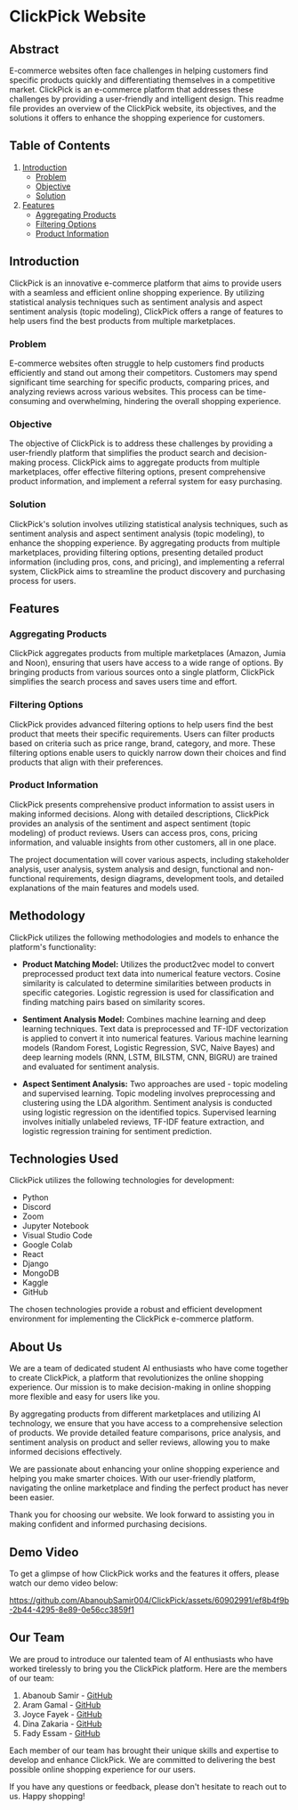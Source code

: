 # ClickPick Website

## Abstract
E-commerce websites often face challenges in helping customers find specific products quickly and differentiating themselves in a competitive market. ClickPick is an e-commerce platform that addresses these challenges by providing a user-friendly and intelligent design. This readme file provides an overview of the ClickPick website, its objectives, and the solutions it offers to enhance the shopping experience for customers.

## Table of Contents
1. [Introduction](#introduction)
    - [Problem](#problem)
    - [Objective](#objective)
    - [Solution](#solution)
2. [Features](#features)
    - [Aggregating Products](#aggregating-products)
    - [Filtering Options](#filtering-options)
    - [Product Information](#product-information)

## Introduction<a name="introduction"></a>
ClickPick is an innovative e-commerce platform that aims to provide users with a seamless and efficient online shopping experience. By utilizing statistical analysis techniques such as sentiment analysis and aspect sentiment analysis (topic modeling), ClickPick offers a range of features to help users find the best products from multiple marketplaces.

### Problem<a name="problem"></a>
E-commerce websites often struggle to help customers find products efficiently and stand out among their competitors. Customers may spend significant time searching for specific products, comparing prices, and analyzing reviews across various websites. This process can be time-consuming and overwhelming, hindering the overall shopping experience.

### Objective<a name="objective"></a>
The objective of ClickPick is to address these challenges by providing a user-friendly platform that simplifies the product search and decision-making process. ClickPick aims to aggregate products from multiple marketplaces, offer effective filtering options, present comprehensive product information, and implement a referral system for easy purchasing.

### Solution<a name="solution"></a>
ClickPick's solution involves utilizing statistical analysis techniques, such as sentiment analysis and aspect sentiment analysis (topic modeling), to enhance the shopping experience. By aggregating products from multiple marketplaces, providing filtering options, presenting detailed product information (including pros, cons, and pricing), and implementing a referral system, ClickPick aims to streamline the product discovery and purchasing process for users.

## Features<a name="features"></a>

### Aggregating Products<a name="aggregating-products"></a>
ClickPick aggregates products from multiple marketplaces (Amazon, Jumia and Noon), ensuring that users have access to a wide range of options. By bringing products from various sources onto a single platform, ClickPick simplifies the search process and saves users time and effort.

### Filtering Options<a name="filtering-options"></a>
ClickPick provides advanced filtering options to help users find the best product that meets their specific requirements. Users can filter products based on criteria such as price range, brand, category, and more. These filtering options enable users to quickly narrow down their choices and find products that align with their preferences.

### Product Information<a name="product-information"></a>
ClickPick presents comprehensive product information to assist users in making informed decisions. Along with detailed descriptions, ClickPick provides an analysis of the sentiment and aspect sentiment (topic modeling) of product reviews. Users can access pros, cons, pricing information, and valuable insights from other customers, all in one place.

The project documentation will cover various aspects, including stakeholder analysis, user analysis, system analysis and design, functional and non-functional requirements, design diagrams, development tools, and detailed explanations of the main features and models used.

## Methodology<a name="methodology"></a>
ClickPick utilizes the following methodologies and models to enhance the platform's functionality:

- **Product Matching Model:** Utilizes the product2vec model to convert preprocessed product text data into numerical feature vectors. Cosine similarity is calculated to determine similarities between products in specific categories. Logistic regression is used for classification and finding matching pairs based on similarity scores.

- **Sentiment Analysis Model:** Combines machine learning and deep learning techniques. Text data is preprocessed and TF-IDF vectorization is applied to convert it into numerical features. Various machine learning models (Random Forest, Logistic Regression, SVC, Naive Bayes) and deep learning models (RNN, LSTM, BILSTM, CNN, BIGRU) are trained and evaluated for sentiment analysis.

- **Aspect Sentiment Analysis:** Two approaches are used - topic modeling and supervised learning. Topic modeling involves preprocessing and clustering using the LDA algorithm. Sentiment analysis is conducted using logistic regression on the identified topics. Supervised learning involves initially unlabeled reviews, TF-IDF feature extraction, and logistic regression training for sentiment prediction.

## Technologies Used<a name="technologies-used"></a>
ClickPick utilizes the following technologies for development:

- Python
- Discord
- Zoom
- Jupyter Notebook
- Visual Studio Code
- Google Colab
- React
- Django
- MongoDB
- Kaggle
- GitHub

The chosen technologies provide a robust and efficient development environment for implementing the ClickPick e-commerce platform.

## About Us<a name="about-us"></a>
We are a team of dedicated student AI enthusiasts who have come together to create ClickPick, a platform that revolutionizes the online shopping experience. Our mission is to make decision-making in online shopping more flexible and easy for users like you.

By aggregating products from different marketplaces and utilizing AI technology, we ensure that you have access to a comprehensive selection of products. We provide detailed feature comparisons, price analysis, and sentiment analysis on product and seller reviews, allowing you to make informed decisions effectively.

We are passionate about enhancing your online shopping experience and helping you make smarter choices. With our user-friendly platform, navigating the online marketplace and finding the perfect product has never been easier.

Thank you for choosing our website. We look forward to assisting you in making confident and informed purchasing decisions.

## Demo Video<a name="demo-video"></a>
To get a glimpse of how ClickPick works and the features it offers, please watch our demo video below:


https://github.com/AbanoubSamir004/ClickPick/assets/60902991/ef8b4f9b-2b44-4295-8e89-0e56cc3859f1


## Our Team<a name="our-team"></a>
We are proud to introduce our talented team of AI enthusiasts who have worked tirelessly to bring you the ClickPick platform. Here are the members of our team:

1. Abanoub Samir - [GitHub](https://github.com/AbanoubSamir004)
2. Aram Gamal - [GitHub](https://github.com/aramgamal)
3. Joyce Fayek - [GitHub](https://github.com/JoyceFayek)
4. Dina Zakaria - [GitHub](https://github.com/dinazak)
5. Fady Essam - [GitHub](https://github.com/fadyyessam11)

Each member of our team has brought their unique skills and expertise to develop and enhance ClickPick. We are committed to delivering the best possible online shopping experience for our users.

If you have any questions or feedback, please don't hesitate to reach out to us. Happy shopping!
